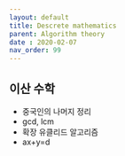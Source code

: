 ```yaml
---
layout: default
title: Descrete mathematics
parent: Algorithm theory
date : 2020-02-07
nav_order: 99
---
```


## 이산 수학

- 중국인의 나머지 정리
- gcd, lcm
- 확장 유클리드 알고리즘
- ax+y=d
